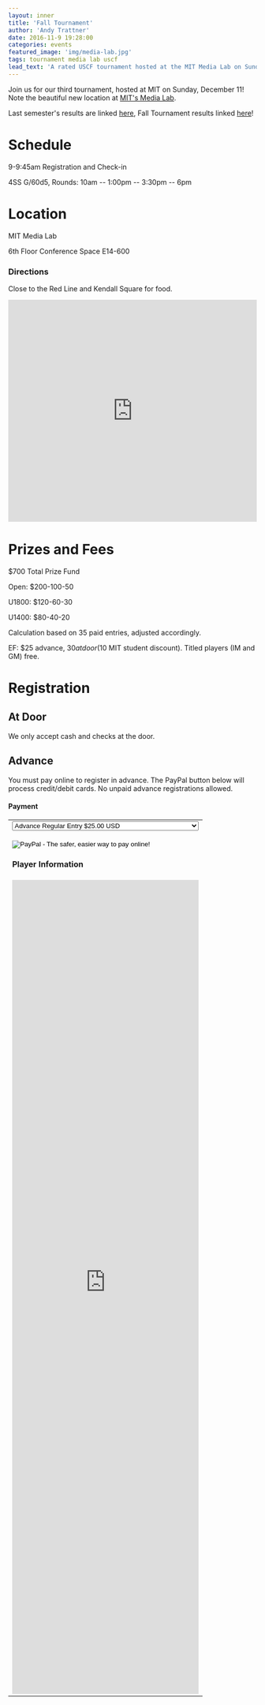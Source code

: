 ```yaml
---
layout: inner
title: 'Fall Tournament'
author: 'Andy Trattner'
date: 2016-11-9 19:28:00
categories: events
featured_image: 'img/media-lab.jpg'
tags: tournament media lab uscf
lead_text: 'A rated USCF tournament hosted at the MIT Media Lab on Sunday November 13.'
---
```


Join us for our third tournament, hosted at MIT on Sunday, December 11! Note the beautiful new location at [MIT's Media Lab](https://www.media.mit.edu/about/building).

Last semester's results are linked [here](http://www.uschess.org/msa/XtblMain.php?201604176202-14538125), Fall Tournament results linked [here](http://www.uschess.org/msa/XtblMain.php?201611137682-14187207)!

# Schedule

9-9:45am Registration and Check-in

4SS G/60d5, Rounds: 10am -- 1:00pm -- 3:30pm -- 6pm


# Location

MIT Media Lab

6th Floor Conference Space E14-600

### Directions

Close to the Red Line and Kendall Square for food.

  <iframe src="https://www.google.com/maps/embed?pb=!1m18!1m12!1m3!1d2948.1633937574825!2d-71.08945268454367!3d42.360356979186875!2m3!1f0!2f0!3f0!3m2!1i1024!2i768!4f13.1!3m3!1m2!1s0x89e370a8b0f310c5%3A0x1a26a6e6bd5f8030!2sMIT+Media+Lab!5e0!3m2!1sen!2sus!4v1477864807255" width="100%" height="450" frameborder="0" markdown="1" style="border:0" allowfullscreen></iframe>


# Prizes and Fees

$700 Total Prize Fund

Open: $200-100-50

U1800: $120-60-30

U1400: $80-40-20

Calculation based on 35 paid entries, adjusted accordingly.

EF: $25 advance, $30 at door ($10 MIT student discount). Titled players (IM and GM) free.

# Registration

## At Door

We only accept cash and checks at the door.

## Advance

You must pay online to register in advance. The PayPal button below will process credit/debit cards. No unpaid advance registrations allowed.

#### Payment

<form action="https://www.paypal.com/cgi-bin/webscr" method="post" markdown="1" target="_top">
<input type="hidden" name="cmd" value="_s-xclick" markdown="1">
<input type="hidden" name="hosted_button_id" value="WGFASEJXTURRJ" markdown="1">
<table markdown="1">
<tr markdown="1"><td markdown="1"><select name="os0" markdown="1"><option value="Advance Regular Entry" markdown="1"> Advance Regular Entry $25.00 USD </option>
	<option value="Advance MIT Student Entry (requires kerberos)" markdown="1"> Advance MIT Student Entry (requires kerberos) $15.00 USD </option></select>

<input type="hidden" name="currency_code" markdown="1" value="USD"> <input type="image" markdown="1" src="https://www.paypalobjects.com/en_US/i/btn/btn_paynowCC_LG.gif" border="0" name="submit" alt="PayPal - The safer, easier way to pay online!"> <img alt="" markdown="1" border="0" src="https://www.paypalobjects.com/en_US/i/scr/pixel.gif" width="1" markdown="1" height="1"/>

#### Player Information

<iframe src="https://docs.google.com/forms/d/e/1FAIpQLSdUe5zPV6UvRFOIlw-aeJL9rNiLj4E6LES5no7NohH0R55oqw/viewform?embedded=true" width="100%" height="1650" frameborder="0" marginheight="0" markdown="1" marginwidth="0">Loading...</iframe>
